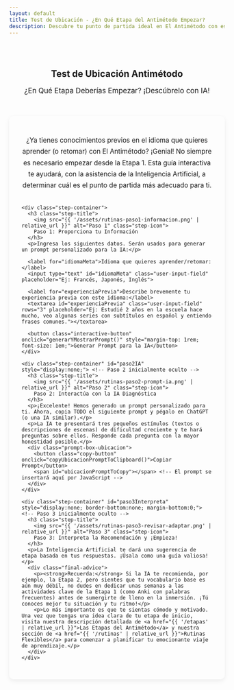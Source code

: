 ```yaml
---
layout: default
title: Test de Ubicación - ¿En Qué Etapa del Antimétodo Empezar?
description: Descubre tu punto de partida ideal en El Antimétodo con esta guía interactiva asistida por Inteligencia Artificial y comienza a aprender idiomas eficientemente.
---
```


<style>
.test-ubicacion-section {
  margin-bottom: 2.5rem;
  padding: 1.8rem;
  background-color: var(--card-background);
  border-radius: 10px;
  box-shadow: 0 4px 12px rgba(0,0,0,0.07);
}
.test-ubicacion-section h2, .test-ubicacion-section h3 {
  text-align: center;
  color: var(--primary-color);
}
.test-ubicacion-section h3 {
  color: var(--secondary-color);
  font-size: 1.4em;
  margin-top: 2rem;
  margin-bottom: 1rem;
  padding-bottom: 0.3rem;
  border-bottom: 1px dashed var(--light-purple-color);
}
.test-ubicacion-section .intro-text {
  font-size: 1.1em;
  text-align: center;
  color: var(--text-light-color);
  margin-bottom: 2rem;
  line-height: 1.7;
}
.test-ubicacion-section .step-container {
  margin-bottom: 2.5rem;
  padding-bottom: 2rem;
  border-bottom: 1px solid var(--light-purple-color); 
}
.test-ubicacion-section .step-container:last-child {
  border-bottom: none;
  margin-bottom: 0;
}
.step-title {
  display: flex;
  align-items: center;
  font-size: 1.3em; 
  font-weight: 600;
  color: var(--primary-color);
  margin-bottom: 1rem;
}
.step-icon { 
  width: 36px;
  height: 36px;
  margin-right: 12px;
  object-fit: contain; 
}

/* Estilos para los inputs del usuario */
.user-input-field {
  display: block;
  width: 100%;
  padding: 0.7rem;
  margin-bottom: 1rem;
  font-family: var(--font-secondary);
  font-size: 1em;
  border: 1px solid var(--light-purple-color);
  border-radius: 5px;
  box-sizing: border-box;
}
.user-input-field:focus {
  border-color: var(--secondary-color);
  outline: none;
  box-shadow: 0 0 0 2px var(--light-purple-color);
}
label {
    display: block;
    margin-bottom: 0.3rem;
    font-weight: 500;
    color: var(--text-color);
}


.prompt-box-ubicacion { 
  background-color: #2d2d2d; 
  color: #f0f0f0;
  padding: 1.5rem; 
  border-radius: 8px; 
  font-family: 'Courier New', Courier, monospace;
  font-size: 0.95em; 
  line-height: 1.7;
  white-space: pre-wrap; 
  word-wrap: break-word;
  margin-top: 1rem;
  position: relative;
  border: 1px solid #444;
}
.prompt-box-ubicacion .copy-button {
    position: absolute;
    top: 12px;
    right: 12px;
    background-color: var(--secondary-color);
    color: white;
    border: none;
    padding: 0.5rem 0.9rem; 
    border-radius: 5px;
    cursor: pointer;
    font-size: 0.85em;
    font-family: var(--font-primary);
}
.prompt-box-ubicacion .copy-button:hover {
    background-color: var(--accent-color);
}
.prompt-box-ubicacion .placeholder-text { /* Estilo para el texto a reemplazar */
    color: #87CEFA; /* Azul claro */
    font-weight: bold;
    background-color: rgba(135, 206, 250, 0.1); /* Fondo muy sutil para el placeholder */
    padding: 0.1em 0.2em;
    border-radius: 3px;
}
.final-advice {
    background-color: #e9d8f8; 
    padding: 1.2rem; 
    border-radius: 6px;
    border-left: 4px solid var(--secondary-color);
    margin-top: 1.5rem;
    font-size: 1.05em; 
}
.final-advice p { margin-bottom: 0.8rem; }
.final-advice p:last-child { margin-bottom: 0; }
</style>

<main class="content-wrapper">

  <section style="text-align: center; padding: 2rem 1rem;">
    <h1>Test de Ubicación Antimétodo</h1>
    <p class="subtitle" style="font-size: 1.2em; color: var(--secondary-color);">¿En Qué Etapa Deberías Empezar? ¡Descúbrelo con IA!</p>
  </section>

  <section class="test-ubicacion-section">
    <p class="intro-text">¿Ya tienes conocimientos previos en el idioma que quieres aprender (o retomar) con El Antimétodo? ¡Genial! No siempre es necesario empezar desde la Etapa 1. Esta guía interactiva te ayudará, con la asistencia de la Inteligencia Artificial, a determinar cuál es el punto de partida más adecuado para ti.</p>

    <div class="step-container">
      <h3 class="step-title">
        <img src="{{ '/assets/rutinas-paso1-informacion.png' | relative_url }}" alt="Paso 1" class="step-icon">
        Paso 1: Proporciona tu Información
      </h3>
      <p>Ingresa los siguientes datos. Serán usados para generar un prompt personalizado para la IA:</p>
      
      <label for="idiomaMeta">Idioma que quieres aprender/retomar:</label>
      <input type="text" id="idiomaMeta" class="user-input-field" placeholder="Ej: Francés, Japonés, Inglés">
      
      <label for="experienciaPrevia">Describe brevemente tu experiencia previa con este idioma:</label>
      <textarea id="experienciaPrevia" class="user-input-field" rows="3" placeholder="Ej: Estudié 2 años en la escuela hace mucho, veo algunas series con subtítulos en español y entiendo frases comunes."></textarea>
      
      <button class="interactive-button" onclick="generarYMostrarPrompt()" style="margin-top: 1rem; font-size: 1em;">Generar Prompt para la IA</button>
    </div>

    <div class="step-container" id="paso2IA" style="display:none;"> <!-- Paso 2 inicialmente oculto -->
      <h3 class="step-title">
        <img src="{{ '/assets/rutinas-paso2-prompt-ia.png' | relative_url }}" alt="Paso 2" class="step-icon">
        Paso 2: Interactúa con la IA Diagnóstica
      </h3>
      <p>¡Excelente! Hemos generado un prompt personalizado para ti. Ahora, copia TODO el siguiente prompt y pégalo en ChatGPT (o una IA similar).</p>
      <p>La IA te presentará tres pequeños estímulos (textos o descripciones de escenas) de dificultad creciente y te hará preguntas sobre ellos. Responde cada pregunta con la mayor honestidad posible.</p>
      <div class="prompt-box-ubicacion">
        <button class="copy-button" onclick="copyUbicacionPromptToClipboard()">Copiar Prompt</button>
        <span id="ubicacionPromptToCopy"></span> <!-- El prompt se insertará aquí por JavaScript -->
      </div>
    </div>

    <div class="step-container" id="paso3Interpreta" style="display:none; border-bottom:none; margin-bottom:0;"> <!-- Paso 3 inicialmente oculto -->
      <h3 class="step-title">
        <img src="{{ '/assets/rutinas-paso3-revisar-adaptar.png' | relative_url }}" alt="Paso 3" class="step-icon">
        Paso 3: Interpreta la Recomendación y ¡Empieza!
      </h3>
      <p>La Inteligencia Artificial te dará una sugerencia de etapa basada en tus respuestas. ¡Úsala como una guía valiosa!</p>
      <div class="final-advice">
        <p><strong>Recuerda:</strong> Si la IA te recomienda, por ejemplo, la Etapa 2, pero sientes que tu vocabulario base es aún muy débil, no dudes en dedicar unas semanas a las actividades clave de la Etapa 1 (como Anki con palabras frecuentes) antes de sumergirte de lleno en la inmersión. ¡Tú conoces mejor tu situación y tu ritmo!</p>
        <p>Lo más importante es que te sientas cómodo y motivado. Una vez que tengas una idea clara de tu etapa de inicio, visita nuestra descripción detallada de <a href="{{ '/etapas' | relative_url }}">Las Etapas del Antimétodo</a> y nuestra sección de <a href="{{ '/rutinas' | relative_url }}">Rutinas Flexibles</a> para comenzar a planificar tu emocionante viaje de aprendizaje.</p>
      </div>
    </div>
  </section>

</main>

<script>
// Plantilla del Prompt para la IA (el que no quieres que modifique)
const promptPlantilla = `Hola ChatGPT, necesito tu ayuda para determinar en qué etapa del "El Antimétodo" debería empezar a estudiar [IDIOMA META]. El Antimétodo es un método de aprendizaje de idiomas basado en input comprensible masivo.

Primero, necesito que actúes como un evaluador. Te describiré brevemente mi experiencia general con [IDIOMA META]: [EXPERIENCIA PREVIA GENERAL].

Luego, por favor, haz lo siguiente:
1.  Preséntame TRES textos cortos en [IDIOMA META], uno de nivel BÁSICO, uno INTERMEDIO y uno AVANZADO.
    *   Texto Básico: 2-3 frases muy simples sobre un tema cotidiano.
    *   Texto Intermedio: Un párrafo de 3-4 frases con vocabulario un poco más variado y estructuras ligeramente más complejas, sobre un tema general.
    *   Texto Avanzado: Un párrafo de 3-4 frases que podría incluir alguna expresión idiomática o jerga común (si es apropiado para [IDIOMA META]), o tratar un tema un poco más abstracto.
    (Si no puedes generar los textos directamente en [IDIOMA META] de forma fiable, describe detalladamente el contenido y la complejidad de tres escenas de video/audio distintas: una muy básica, una intermedia y una avanzada).

2.  Después de presentarme los TRES textos/escenas, hazme las siguientes preguntas UNA POR UNA para CADA TEXTO/ESCENA (empezando por el básico, luego intermedio, luego avanzado), esperando mi respuesta antes de pasar al siguiente texto o pregunta:
    *   a. Para el texto [BÁSICO/INTERMEDIO/AVANZADO]: "De lo que acabas de leer/ver descrito, ¿qué tan bien sientes que entendiste el mensaje general? (Opciones: Nada/Muy Poco, Algunas Ideas Sueltas, La Idea Principal, Bastante Bien, Perfectamente)"
    *   b. Para el texto [BÁSICO/INTERMEDIO/AVANZADO]: "Si este texto/video tuviera subtítulos en [IDIOMA META], ¿cuánto te ayudarían? (Opciones: Muchísimo/Indispensables, Bastante, Un Poco, No los necesitaría)"
    *   c. Para el texto [BÁSICO/INTERMEDIO/AVANZADO]: (Solo si hubo algo de comprensión) "¿Hubo palabras o frases específicas que NO entendiste en absoluto?"

3.  Después de mis respuestas a todas las preguntas sobre los tres textos, y considerando mi experiencia previa que te di al inicio, por favor, recomiéndame en qué etapa del Antimétodo debería enfocarme principalmente ahora y dame una breve justificación. También, si consideras que podría beneficiarme de repasar algún aspecto de una etapa anterior brevemente antes de saltar, menciónalo.

Aquí están las 4 etapas del Antimétodo para tu referencia:
*   **Etapa 1: Preparación Previa** (Foco: Vocabulario base ~1000 palabras con Anki, familiarización sonidos/estructuras. Objetivo: Rampa para la inmersión. Ideal si la comprensión del texto BÁSICO es muy baja incluso con la idea de subtítulos, o si el usuario es principiante absoluto).
*   **Etapa 2: Inmersión Total en el Idioma** (Foco: Consumir mucho contenido auténtico CON subtítulos en idioma meta. Objetivo: Mejorar comprensión, expandir vocabulario. Entrada ideal si: la comprensión del texto BÁSICO e INTERMEDIO mejora significativamente CON subtítulos, y se puede disfrutar contenido simple/intermedio de esta forma. El texto AVANZADO aún puede ser difícil).
*   **Etapa 3: Free Flow Listening** (Foco: Consumir contenido SIN subtítulos, minado de oraciones i+1. Objetivo: Independizarse de subtítulos. Ideal si la comprensión del texto INTERMEDIO es buena o muy buena SIN subtítulos, y se puede seguir la idea principal del texto AVANZADO aunque no se entienda todo. Si la comprensión CON subtítulos en Etapa 2 ya es consistentemente alta (ej. >80-90%) en contenido variado, es momento de pasar aquí).
*   **Etapa 4: Producción del Idioma** (Foco: Activar conocimiento pasivo hablando y escribiendo. Objetivo: Fluidez. Entrada ideal si: la comprensión SIN subtítulos del contenido AVANZADO es muy alta (ej. >85-95%) y hay un fuerte deseo de empezar a producir activamente).

Por favor, basa tu recomendación final de etapa en mi rendimiento general a través de los tres niveles de texto y mis respuestas. Si estoy entre dos etapas, sugiere la más temprana o una transición.
Espera a que te dé mi experiencia previa antes de empezar con el texto/escena y las preguntas.`;

function generarYMostrarPrompt() {
  const idiomaMetaInput = document.getElementById('idiomaMeta');
  const experienciaPreviaInput = document.getElementById('experienciaPrevia');
  const promptOutputSpan = document.getElementById('ubicacionPromptToCopy');
  
  const idiomaMeta = idiomaMetaInput.value.trim();
  const experienciaPrevia = experienciaPreviaInput.value.trim();

  if (!idiomaMeta) {
    alert("Por favor, ingresa el idioma que quieres aprender.");
    idiomaMetaInput.focus();
    return;
  }
  if (!experienciaPrevia) {
    alert("Por favor, describe tu experiencia previa con el idioma.");
    experienciaPreviaInput.focus();
    return;
  }

  // Reemplazar los placeholders en la plantilla del prompt
  let promptPersonalizado = promptPlantilla.replace(/\[IDIOMA META\]/g, idiomaMeta);
  promptPersonalizado = promptPersonalizado.replace('[EXPERIENCIA PREVIA GENERAL AQUÍ]', experienciaPrevia);
  // El placeholder [TU EXPERIENCIA PREVIA GENERAL AQUÍ] solo aparece una vez, así que no necesita /g

  promptOutputSpan.innerText = promptPersonalizado; // Usar innerText para que los saltos de línea se mantengan al copiar

  // Mostrar los siguientes pasos
  document.getElementById('paso2IA').style.display = 'block';
  document.getElementById('paso3Interpreta').style.display = 'block';
}

function copyUbicacionPromptToClipboard() { 
  const promptText = document.getElementById('ubicacionPromptToCopy').innerText;
  if (!promptText) {
      alert("Primero genera el prompt ingresando tu información en el Paso 1.");
      return;
  }
  navigator.clipboard.writeText(promptText).then(() => {
    alert('¡Prompt de Ubicación copiado al portapapeles!');
  }).catch(err => {
    const textArea = document.createElement("textarea");
    textArea.value = promptText;
    document.body.appendChild(textArea);
    textArea.focus();
    textArea.select();
    try {
      document.execCommand('copy');
      alert('¡Prompt de Ubicación copiado al portapapeles! (fallback)');
    } catch (e) {
      alert('Error al copiar el prompt. Por favor, cópialo manualmente.');
      console.error('Error al copiar con fallback: ', e);
    }
    document.body.removeChild(textArea);
  });
}
</script>
